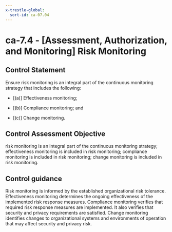 ```yaml
---
x-trestle-global:
  sort-id: ca-07.04
---
```


# ca-7.4 - \[Assessment, Authorization, and Monitoring\] Risk Monitoring

## Control Statement

Ensure risk monitoring is an integral part of the continuous monitoring strategy that includes the following:

- \[(a)\] Effectiveness monitoring;

- \[(b)\] Compliance monitoring; and

- \[(c)\] Change monitoring.

## Control Assessment Objective

risk monitoring is an integral part of the continuous monitoring strategy;
effectiveness monitoring is included in risk monitoring;
compliance monitoring is included in risk monitoring;
change monitoring is included in risk monitoring.

## Control guidance

Risk monitoring is informed by the established organizational risk tolerance. Effectiveness monitoring determines the ongoing effectiveness of the implemented risk response measures. Compliance monitoring verifies that required risk response measures are implemented. It also verifies that security and privacy requirements are satisfied. Change monitoring identifies changes to organizational systems and environments of operation that may affect security and privacy risk.
